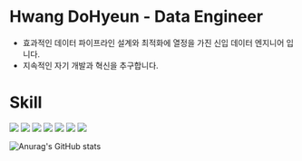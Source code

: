 # Hwang DoHyeun - Data Engineer
- 효과적인 데이터 파이프라인 설계와 최적화에 열정을 가진 신입 데이터 엔지니어 입니다.
- 지속적인 자기 개발과 혁신을 추구합니다.
# Skill
<a href="https://github.com/ROOTXBOT2" target="_blank"><img src="https://img.shields.io/badge/Python-3776AB?style=for-the-badge&logo=python&logoColor=FFFFFF"/></a>
<a href="https://github.com/ROOTXBOT2" target="_blank"><img src="https://img.shields.io/badge/Apache_kafka-231F20?style=for-the-badge&logo=apachekafka&logoColor=FFFFFF"/></a>
<a href="https://github.com/ROOTXBOT2" target="_blank"><img src="https://img.shields.io/badge/Apache_airflow-017CEE?style=for-the-badge&logo=apacheairflow&logoColor=FFFFFF"/></a>
<a href="https://github.com/ROOTXBOT2" target="_blank"><img src="https://img.shields.io/badge/Apache_Hadoop-66CCFF?style=for-the-badge&logo=apachespark&logoColor=FFFFFF"/></a>
<a href="https://github.com/ROOTXBOT2" target="_blank"><img src="https://img.shields.io/badge/Postgresql-4169E1?style=for-the-badge&logo=postgresql&logoColor=FFFFFF"/></a>
<a href="https://github.com/ROOTXBOT2" target="_blank"><img src="https://img.shields.io/badge/Amazon_Redshift-8C4FFF?style=for-the-badge&logo=amazonredshift&logoColor=FFFFFF"/></a>
<a href="https://github.com/ROOTXBOT2" target="_blank"><img src="https://img.shields.io/badge/Apache_Spark-E25A1C?style=for-the-badge&logo=apachespark&logoColor=FFFFFF"/></a>


![Anurag's GitHub stats](https://github-readme-stats.vercel.app/api?username=ROOTXBOT2&theme=bear&show_icons=true)
